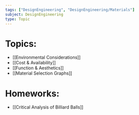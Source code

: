 ```yaml
---
tags: ["DesignEngineering", "DesignEngineering/Materials"]
subject: DesignEngineering
type: Topic
---
```


# Topics:

 - [[Environmental Considerations]]
 - [[Cost & Availability]]
 - [[Function & Aesthetics]]
 - [[Material Selection Graphs]]
 
# Homeworks:
 - [[Critical Analysis of Billiard Balls]]